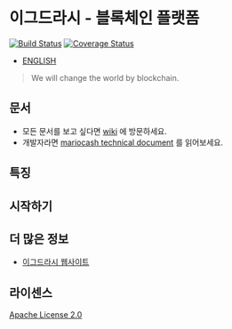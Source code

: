 # 이그드라시 - 블록체인 플랫폼

[![Build Status](https://travis-ci.org/dezang/mariocash.svg?branch=develop)](https://travis-ci.org/dezang/mariocash)
[![Coverage Status](https://coveralls.io/repos/github/dezang/mariocash/badge.svg?branch=develop)](https://coveralls.io/github/dezang/mariocash?branch=develop)

- [ENGLISH](README-en.md)

> We will change the world by blockchain.

## 문서
- 모든 문서를 보고 싶다면 [wiki](https://github.com/zhihexireng/mariocash/wiki) 에 방문하세요.
- 개발자라면 [mariocash technical document](docs) 를 읽어보세요.

## 특징

## 시작하기

## 더 많은 정보
- [이그드라시 웹사이트](https://mariocash.io)

## 라이센스
[Apache License 2.0](LICENSE)
